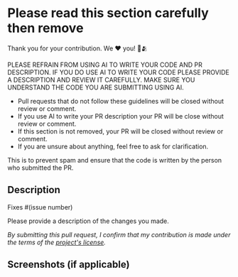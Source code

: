 # Please read this section carefully then remove

Thank you for your contribution. We ❤️ you! 🤗🫂

PLEASE REFRAIN FROM USING AI TO WRITE YOUR CODE AND PR DESCRIPTION. IF YOU DO USE AI TO WRITE YOUR CODE PLEASE PROVIDE A DESCRIPTION AND REVIEW IT CAREFULLY. MAKE SURE YOU UNDERSTAND THE CODE YOU ARE SUBMITTING USING AI.

- Pull requests that do not follow these guidelines will be closed without review or comment.
- If you use AI to write your PR description your PR will be close without review or comment.
- If this section is not removed, your PR will be closed without review or comment.
- If you are unsure about anything, feel free to ask for clarification.

This is to prevent spam and ensure that the code is written by the person who submitted the PR.

## Description

Fixes #(issue number)

Please provide a description of the changes you made.

_By submitting this pull request, I confirm that my contribution is made under the terms of the [project's license](https://github.com/trykimu/videoeditor/blob/main/CONTRIBUTING.md#contributor-license-agreement)._


## Screenshots (if applicable)